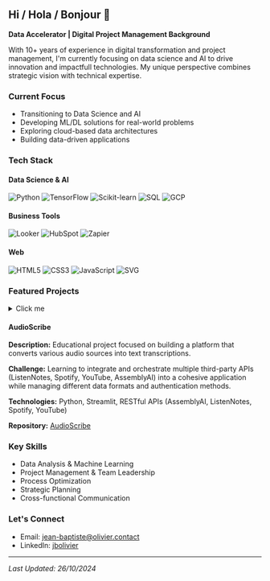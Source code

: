 ## Hi / Hola / Bonjour 👋

**Data Accelerator | Digital Project Management Background**

With 10+ years of experience in digital transformation and project management, I'm currently focusing on data science and AI to drive innovation and impactfull technologies. My unique perspective combines strategic vision with technical expertise.

### Current Focus
- Transitioning to Data Science and AI
- Developing ML/DL solutions for real-world problems
- Exploring cloud-based data architectures
- Building data-driven applications

### Tech Stack
#### Data Science & AI
![Python](https://img.shields.io/badge/Python-3776AB?style=flat-square&logo=python&logoColor=white)
![TensorFlow](https://img.shields.io/badge/TensorFlow-FF6F00?style=flat-square&logo=tensorflow&logoColor=white)
![Scikit-learn](https://img.shields.io/badge/Scikit--learn-F7931E?style=flat-square&logo=scikit-learn&logoColor=white)
![SQL](https://img.shields.io/badge/SQL-336791?style=flat-square&logo=postgresql&logoColor=white)
![GCP](https://img.shields.io/badge/Google_Cloud-4285F4?style=flat-square&logo=google-cloud&logoColor=white)

#### Business Tools
![Looker](https://img.shields.io/badge/Looker-4285F4?style=flat-square&logo=looker&logoColor=white)
![HubSpot](https://img.shields.io/badge/HubSpot-FF7A59?style=flat-square&logo=hubspot&logoColor=white)
![Zapier](https://img.shields.io/badge/Zapier-FF4A00?style=flat-square&logo=zapier&logoColor=white)

#### Web
![HTML5](https://img.shields.io/badge/HTML5-E34F26?style=flat-square&logo=html5&logoColor=white)
![CSS3](https://img.shields.io/badge/CSS3-1572B6?style=flat-square&logo=css3&logoColor=white)
![JavaScript](https://img.shields.io/badge/JavaScript-F7DF1E?style=flat-square&logo=javascript&logoColor=black)
![SVG](https://img.shields.io/badge/SVG-FFB13B?style=flat-square&logo=svg&logoColor=black)

### Featured Projects

<details>
  <summary>Click me</summary>
#### Depth Planes Generator
**Description:** AI solution that generates depth maps from 2D images, enabling the creation of three-dimensional scene understanding from single images.

**Challenge:** Implementing and comparing different deep learning architectures (autoencoder, U-net, MiDaS 3.0) to find the most effective approach for depth prediction while ensuring scalability on GCP.

**Technologies:** Python, Tensorflow, MiDaS 3.0, Google Cloud Platform, Streamlit

**Links:**
- [Frontend Repository](https://github.com/Depth-Plans/Front-Depth_plans)
- [Backend Repository](https://github.com/Depth-Plans/Back-Depth_plans)
</details>

#### AudioScribe
**Description:** Educational project focused on building a platform that converts various audio sources into text transcriptions.

**Challenge:** Learning to integrate and orchestrate multiple third-party APIs (ListenNotes, Spotify, YouTube, AssemblyAI) into a cohesive application while managing different data formats and authentication methods.

**Technologies:** Python, Streamlit, RESTful APIs (AssemblyAI, ListenNotes, Spotify, YouTube)

**Repository:** [AudioScribe](https://github.com/jbo-tech/audioscribe)

### Key Skills
- Data Analysis & Machine Learning
- Project Management & Team Leadership
- Process Optimization
- Strategic Planning
- Cross-functional Communication

### Let's Connect
- Email: [jean-baptiste@olivier.contact](mailto:jean-baptiste@olivier.contact)
- LinkedIn: [jbolivier](https://www.linkedin.com/in/jbolivier)

---
*Last Updated: 26/10/2024*

